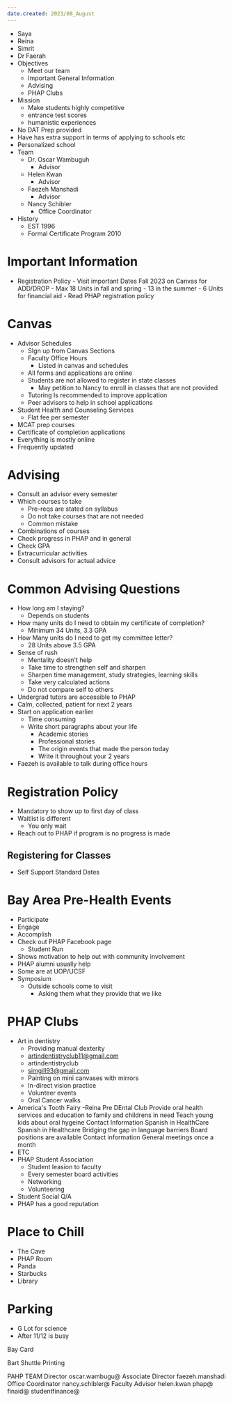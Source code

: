 ```yaml
---
date.created: 2023/08_August
---
```


- Saya
- Reina
- Simrit
- Dr Faerah
- Objectives
	- Meet our team
	- Important General Information
	- Advising
	- PHAP Clubs
- Mission
	- Make students highly competitive
	- entrance test scores
	- humanistic experiences
- No DAT Prep provided
- Have has extra support in terms of applying to schools etc
- Personalized school
- Team
	- Dr. Oscar Wambuguh
		- Advisor
	- Helen Kwan
		- Advisor
	- Faezeh Manshadi
		- Advisor
	- Nancy Schibler
		- Office Coordinator
- History
	- EST 1996
	- Formal Certificate Program 2010

# Important Information

- Registration Policy
		- Visit important Dates Fall 2023 on Canvas for ADD/DROP
		- Max 18 Units in fall and spring
		- 13 in the summer
		- 6 Units for financial aid
		- Read PHAP registration policy

# Canvas

- Advisor Schedules
	- SIgn up from Canvas Sections
	- Faculty Office Hours
		- Listed in canvas and schedules
	- All forms and applications are online
	- Students are not allowed to register in state classes
		- May petition to Nancy to enroll in classes that are not provided
	- Tutoring Is recommended to improve application 
	- Peer advisors to help in school applications
- Student Health and Counseling Services 
	- Flat fee per semester
- MCAT prep courses
- Certificate of completion applications
- Everything is mostly online
- Frequently updated

# Advising

- Consult an advisor every semester
- Which courses to take
	- Pre-reqs are stated on syllabus
	- Do not take courses that are not needed
	- Common mistake
- Combinations of courses
- Check progress in PHAP and in general
- Check GPA
- Extracurricular activities
- Consult advisors for actual advice

# Common Advising Questions

- How long am I staying?
	- Depends on students
- How many units do I need to obtain my certificate of completion?
	- Minimum 34 Units, 3.3 GPA
- How Many units do I need to get my committee letter?
	- 28 Units above 3.5 GPA
- Sense of rush
	- Mentality doesn't help
	- Take time to strengthen self and sharpen
	- Sharpen time management, study strategies, learning skills
	- Take very calculated actions
	- Do not compare self to others
- Undergrad tutors are accessible to PHAP 
- Calm, collected, patient for next 2 years
- Start on application earlier
	- Time consuming
	- Write short paragraphs about your life
		- Academic stories
		- Professional stories
		- The origin events that made the person today
		- Write it throughout your 2 years
- Faezeh is available to talk during office hours

# Registration Policy

- Mandatory to show up to first day of class
- Waitlist is different
	- You only wait
- Reach out to PHAP if program is no progress is made

## Registering for Classes

- Self Support Standard Dates

# Bay Area Pre-Health Events

- Participate
- Engage
- Accomplish
- Check out PHAP Facebook page
	- Student Run
- Shows motivation to help out with community involvement
- PHAP alumni usually help
- Some are at UOP/UCSF
- Symposium
	- Outside schools come to visit
		- Asking them what they provide that we like

# PHAP Clubs

- Art in dentistry
	- Providing manual dexterity
	- artindentistryclub11@gmail.com
	- artindentistryclub
	- simgill93@gmail.com
	- Painting on mini canvases with mirrors
	- In-direct vision practice
	- Volunteer events
	- Oral Cancer walks
- America's Tooth Fairy
		-Reina
		Pre DEntal Club
		Provide oral health services and education to family and childrens in need
		Teach young kids about oral hygeine
		Contact Information
	Spanish in HealthCare
		Spanish in Healthcare
		Bridging the gap in language barriers
		Board positions are available
		Contact information
		General meetings once a month
- ETC
- PHAP Student Association
	- Student leasion to faculty
	- Every semester board activities
	- Networking
	- Volunteering
- Student Social Q/A
- PHAP has a good reputation

# Place to Chill

- The Cave
- PHAP Room
- Panda
- Starbucks
- Library

# Parking

- G Lot for science
- After 11/12 is busy

Bay Card

Bart
Shuttle
Printing

PAHP TEAM
Director oscar.wambugu@
Associate Director faezeh.manshadi
Office Coordinator nancy.schibler@
Faculty Advisor helen.kwan
phap@
finaid@
studentfinance@